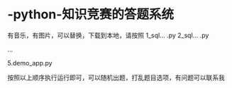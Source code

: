 # -python-知识竞赛的答题系统
有音乐，有图片，可以替换，下载到本地，请按照
1_sql... .py
2_sql... .py

...

5.demo_app.py

按照以上顺序执行运行即可，可以随机出题，打乱题目选项，有问题可以联系我

